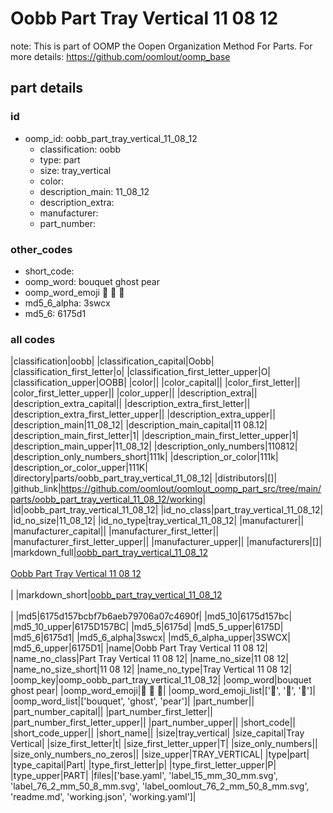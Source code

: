 # Oobb Part Tray Vertical 11 08 12  

note: This is part of OOMP the Oopen Organization Method For Parts. For more details: https://github.com/oomlout/oomp_base

##  part details





### id
* oomp_id: oobb_part_tray_vertical_11_08_12
  * classification: oobb
  * type: part
  * size: tray_vertical
  * color: 
  * description_main: 11_08_12
  * description_extra: 
  * manufacturer: 
  * part_number: 

### other_codes
* short_code: 
* oomp_word: bouquet ghost pear
* oomp_word_emoji :bouquet: :ghost: :pear:
* md5_6_alpha: 3swcx
* md5_6: 6175d1

### all codes 
|classification|oobb|
|classification_capital|Oobb|
|classification_first_letter|o|
|classification_first_letter_upper|O|
|classification_upper|OOBB|
|color||
|color_capital||
|color_first_letter||
|color_first_letter_upper||
|color_upper||
|description_extra||
|description_extra_capital||
|description_extra_first_letter||
|description_extra_first_letter_upper||
|description_extra_upper||
|description_main|11_08_12|
|description_main_capital|11 08.12|
|description_main_first_letter|1|
|description_main_first_letter_upper|1|
|description_main_upper|11_08_12|
|description_only_numbers|110812|
|description_only_numbers_short|111k|
|description_or_color|111k|
|description_or_color_upper|111K|
|directory|parts/oobb_part_tray_vertical_11_08_12|
|distributors|[]|
|github_link|https://github.com/oomlout/oomlout_oomp_part_src/tree/main/parts/oobb_part_tray_vertical_11_08_12/working|
|id|oobb_part_tray_vertical_11_08_12|
|id_no_class|part_tray_vertical_11_08_12|
|id_no_size|11_08_12|
|id_no_type|tray_vertical_11_08_12|
|manufacturer||
|manufacturer_capital||
|manufacturer_first_letter||
|manufacturer_first_letter_upper||
|manufacturer_upper||
|manufacturers|[]|
|markdown_full|[oobb_part_tray_vertical_11_08_12](https://github.com/oomlout/oomlout_oomp_part_src/tree/main/parts/oobb_part_tray_vertical_11_08_12/working)<br>[](https://github.com/oomlout/oomlout_oomp_part_src/tree/main/parts/oobb_part_tray_vertical_11_08_12/working)<br>[Oobb Part Tray Vertical 11 08 12](https://github.com/oomlout/oomlout_oomp_part_src/tree/main/parts/oobb_part_tray_vertical_11_08_12/working)<br><br>|
|markdown_short|[oobb_part_tray_vertical_11_08_12](https://github.com/oomlout/oomlout_oomp_part_src/tree/main/parts/oobb_part_tray_vertical_11_08_12/working)<br><br>|
|md5|6175d157bcbf7b6aeb79706a07c4690f|
|md5_10|6175d157bc|
|md5_10_upper|6175D157BC|
|md5_5|6175d|
|md5_5_upper|6175D|
|md5_6|6175d1|
|md5_6_alpha|3swcx|
|md5_6_alpha_upper|3SWCX|
|md5_6_upper|6175D1|
|name|Oobb Part Tray Vertical 11 08 12|
|name_no_class|Part Tray Vertical 11 08 12|
|name_no_size|11 08 12|
|name_no_size_short|11 08 12|
|name_no_type|Tray Vertical 11 08 12|
|oomp_key|oomp_oobb_part_tray_vertical_11_08_12|
|oomp_word|bouquet ghost pear|
|oomp_word_emoji|:bouquet: :ghost: :pear:|
|oomp_word_emoji_list|[':bouquet:', ':ghost:', ':pear:']|
|oomp_word_list|['bouquet', 'ghost', 'pear']|
|part_number||
|part_number_capital||
|part_number_first_letter||
|part_number_first_letter_upper||
|part_number_upper||
|short_code||
|short_code_upper||
|short_name||
|size|tray_vertical|
|size_capital|Tray Vertical|
|size_first_letter|t|
|size_first_letter_upper|T|
|size_only_numbers||
|size_only_numbers_no_zeros||
|size_upper|TRAY_VERTICAL|
|type|part|
|type_capital|Part|
|type_first_letter|p|
|type_first_letter_upper|P|
|type_upper|PART|
|files|['base.yaml', 'label_15_mm_30_mm.svg', 'label_76_2_mm_50_8_mm.svg', 'label_oomlout_76_2_mm_50_8_mm.svg', 'readme.md', 'working.json', 'working.yaml']|
